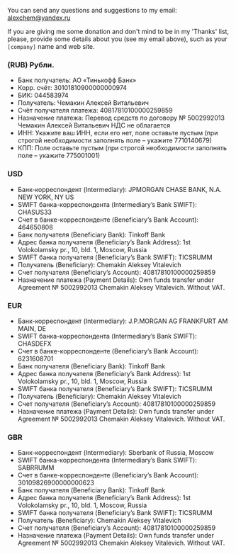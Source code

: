 You can send any questions and suggestions to my email:
alexchem@yandex.ru

If you are giving me some donation and don't mind to be in my 'Thanks' list,
please, provide some details about you (see my email above),
such as your `[company]` name and web site. 

### (RUB) Рубли.

* Банк получатель:	АО «Тинькофф Банк»
* Корр. счёт:	30101810900000000974
* БИК:	044583974
* Получатель:	Чемакин Алексей Витальевич
* Счёт получателя платежа:	40817810100000259859
* Назначение платежа:	Перевод средств по договору № 5002992013 Чемакин Алексей Витальевич НДС не облагается
* ИНН:	Укажите ваш ИНН, если его нет, поле оставьте пустым (при строгой необходимости заполнять поле – укажите 7710140679)
* КПП:	Поле оставьте пустым (при строгой необходимости заполнять поле – укажите 775001001)

### USD

* Банк-корреспондент (Intermediary):	JPMORGAN CHASE BANK, N.A. NEW YORK, NY US
* SWIFT банка-корреспондента (Intermediary’s Bank SWIFT):	CHASUS33
* Счет в банке-корреспонденте (Beneficiary’s Bank Account):	464650808
* Банк получателя (Beneficiary Bank):	Tinkoff Bank
* Адрес банка получателя (Beneficiary’s Bank Address):	1st Volokolamsky pr., 10, bld. 1, Moscow, Russia
* SWIFT банка получателя (Beneficiary’s Bank SWIFT):	TICSRUMM
* Получатель (Beneficiary):	Chemakin Aleksey Vitalevich
* Счет получателя (Beneficiary’s Account):	40817810100000259859
* Назначение платежа (Payment Details):	Own funds transfer under Agreement № 5002992013 Chemakin Aleksey Vitalevich. Without VAT.

### EUR

* Банк-корреспондент (Intermediary):	J.P.MORGAN AG FRANKFURT AM MAIN, DE
* SWIFT банка-корреспондента (Intermediary’s Bank SWIFT):	CHASDEFX
* Счет в банке-корреспонденте (Beneficiary’s Bank Account):	6231608701
* Банк получателя (Beneficiary Bank):	Tinkoff Bank
* Адрес банка получателя (Beneficiary’s Bank Address):	1st Volokolamsky pr., 10, bld. 1, Moscow, Russia
* SWIFT банка получателя (Beneficiary’s Bank SWIFT):	TICSRUMM
* Получатель (Beneficiary):	Chemakin Aleksey Vitalevich
* Счет получателя (Beneficiary’s Account):	40817810100000259859
* Назначение платежа (Payment Details):	Own funds transfer under Agreement № 5002992013 Chemakin Aleksey Vitalevich. Without VAT.

### GBR

* Банк-корреспондент (Intermediary):	Sberbank of Russia, Moscow
* SWIFT банка-корреспондента (Intermediary’s Bank SWIFT):	SABRRUMM
* Счет в банке-корреспонденте (Beneficiary’s Bank Account):	30109826900000000623
* Банк получателя (Beneficiary Bank):	Tinkoff Bank
* Адрес банка получателя (Beneficiary’s Bank Address):	1st Volokolamsky pr., 10, bld. 1, Moscow, Russia
* SWIFT банка получателя (Beneficiary’s Bank SWIFT):	TICSRUMM
* Получатель (Beneficiary):	Chemakin Aleksey Vitalevich
* Счет получателя (Beneficiary’s Account):	40817810100000259859
* Назначение платежа (Payment Details):	Own funds transfer under Agreement № 5002992013 Chemakin Aleksey Vitalevich. Without VAT.
